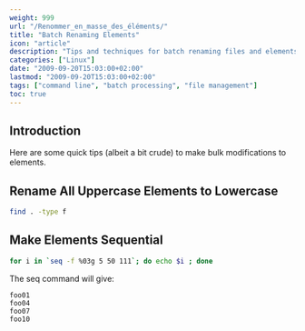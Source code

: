```yaml
---
weight: 999
url: "/Renommer_en_masse_des_éléments/"
title: "Batch Renaming Elements"
icon: "article"
description: "Tips and techniques for batch renaming files and elements in a system"
categories: ["Linux"]
date: "2009-09-20T15:03:00+02:00"
lastmod: "2009-09-20T15:03:00+02:00"
tags: ["command line", "batch processing", "file management"]
toc: true
---
```


## Introduction

Here are some quick tips (albeit a bit crude) to make bulk modifications to elements.

## Rename All Uppercase Elements to Lowercase

```bash
find . -type f
```

## Make Elements Sequential

```bash
for i in `seq -f %03g 5 50 111`; do echo $i ; done
```

The seq command will give:

```
foo01
foo04
foo07
foo10
```